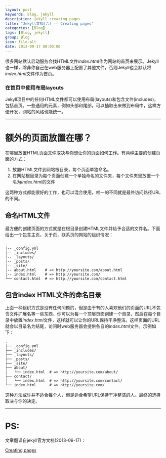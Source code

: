 ```yaml
---
layout: post
keywords: blog, jekyll
description: jekyll creating pages
title: "Jekyll文档(六) -- Creating pages"
categories: [Blog]
tags: [Blog, jekyll]
group: Blog
icon: file-alt
date: 2013-09-17 00:00:00
---
```


很多网站默认启动服务会找HTML文件*index.html*作为网站的首页来展示。Jekyll也一样，除非你自己在web服务器上配置了其他文件，否则Jekyll也会默认将*index.html*文件作为首页。

<!--excerpt-->

### 在首页中使用布局layouts

Jekyll项目中的任何HTML文件都可以使用布局(layouts)和包含文件(includes)，包括首页。一些通用的元素，例如头部和尾部，可以抽取出来做到布局中，这样方便开发，网站的风格也能统一。

***

# 额外的页面放置在哪？

在哪里放置HTML页面文件取决与你想让你的页面如何工作。有两种主要的创建页面的方式：

<ol>
    <li>
      放置HTML文件到网站根目录，每个页面单独命名。
    </li>
    <li>
      在网站根目录为每个页面创建一个单独命名的文件夹，每个文件夹里放置一个名为<em>index.html</em>的文件
    </li>
</ol>

这两种方式都能很好的工作，也可以混合使用，唯一的不同就是最终访问路径URL的不同。

## 命名HTML文件

最方便的创建页面的方式就是在根目录创建HTML文件并给予合适的文件名。下面给出一个包含主页，关于页，联系页的网站的组织情况：

    .
    |-- _config.yml
    |-- _includes/
    |-- _layouts/
    |-- _posts/
    |-- _site/
    |-- about.html    # => http://yoursite.com/about.html
    |-- index.html    # => http://yoursite.com/
    └── contact.html  # => http://yoursite.com/contact.html

## 包含index HTML文件的命名目录

上面一种组织方式是没有任何问题的，但是由于有的人喜欢他们的页面的URL不包含文件扩展名等一些东西。你可以为每一个顶层页面创建一个目录，然后在每个目录中放置*index.html*文件，这样就可以让你的URL保持干净整洁。这样页面的URL就会以目录名为结尾，访问时web服务器会提供各自的*index.html*文件。示例如下：

    .
    ├── _config.yml
    ├── _includes/
    ├── _layouts/
    ├── _posts/
    ├── _site/
    ├── about/
    |   └── index.html  # => http://yoursite.com/about/
    ├── contact/
    |   └── index.html  # => http://yoursite.com/contact/
    └── index.html      # => http://yoursite.com/

这种方法或许并不适合每个人，但是适合希望URL保持干净整洁的人。最终的选择取决与你的决定。

***

# PS:

文章翻译自jekyll官方文档(2013-09-17)：

[Creating pages](http://jekyllrb.com/docs/pages/)
